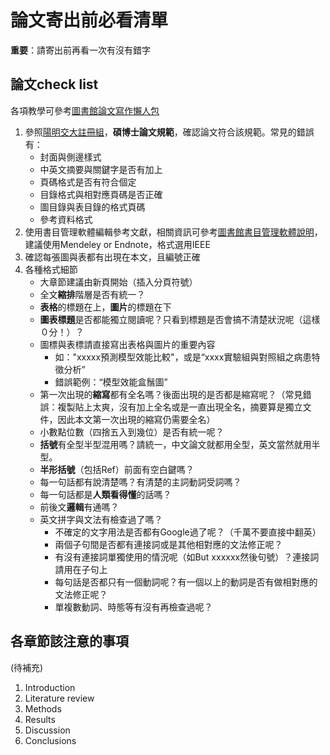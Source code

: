 # 論文寄出前必看清單
**重要**：請寄出前再看一次有沒有錯字


## 論文check list

各項教學可參考[圖書館論文寫作懶人包](https://news.lib.nctu.edu.tw/category/researches/writing-research-papers/)

1. 參照[陽明交大註冊組](https://aa.nycu.edu.tw/reg/regulation/)，**碩博士論文規範**，確認論文符合該規範。常見的錯誤有：
    - 封面與側邊樣式
    - 中英文摘要與關鍵字是否有加上
    - 頁碼格式是否有符合個定
    - 目錄格式與相對應頁碼是否正確
    - 圖目錄與表目錄的格式頁碼
    - 參考資料格式
2. 使用書目管理軟體編輯參考文獻，相關資訊可參考[圖書館書目管理軟體說明](https://news.lib.nctu.edu.tw/category/researches/reference-management-tools/)，建議使用Mendeley or Endnote，格式選用IEEE
3. 確認每張圖與表都有出現在本文，且編號正確
4. 各種格式細節
    - 大章節建議由新頁開始（插入分頁符號）
    - 全文**縮排**階層是否有統一？
    - **表格**的標題在上，**圖片**的標題在下
    - **圖表標題**是否都能獨立閱讀呢？只看到標題是否會搞不清楚狀況呢（這樣０分！）？
    - 圖標與表標請直接寫出表格與圖片的重要內容
        - 如："xxxxx預測模型效能比較"，或是“xxxx實驗組與對照組之病患特徵分析”
        - 錯誤範例：“模型效能盒鬚圖”
    - 第一次出現的**縮寫**都有全名嗎？後面出現的是否都是縮寫呢？（常見錯誤：複製貼上太爽，沒有加上全名或是一直出現全名，摘要算是獨立文件，因此本文第一次出現的縮寫仍需要全名）
    - 小數點位數（四捨五入到幾位）是否有統一呢？
    - **括號**有全型半型混用嗎？請統一，中文論文就都用全型，英文當然就用半型。
    - **半形括號**（包括Ref）前面有空白鍵嗎？
    - 每一句話都有說清楚嗎？有清楚的主詞動詞受詞嗎？
    - 每一句話都是**人類看得懂**的話嗎？
    - 前後文**邏輯**有通嗎？
    - 英文拼字與文法有檢查過了嗎？
        - 不確定的文字用法是否都有Google過了呢？（千萬不要直接中翻英）
        - 兩個子句間是否都有連接詞或是其他相對應的文法修正呢？
        - 有沒有連接詞單獨使用的情況呢（如But xxxxxx然後句號）？連接詞請用在子句上
        - 每句話是否都只有一個動詞呢？有一個以上的動詞是否有做相對應的文法修正呢？
        - 單複數動詞、時態等有沒有再檢查過呢？

## 各章節該注意的事項

(待補充)

1. Introduction
2. Literature review
3. Methods
4. Results
5. Discussion
6. Conclusions



